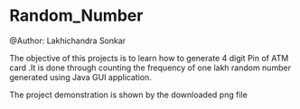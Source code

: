 # Random_Number

@Author: Lakhichandra Sonkar

The objective of this projects is to learn how to generate 4 digit Pin of ATM card .It is done through counting the frequency of one lakh random number generated using Java GUI application.

  The project demonstration is shown by the downloaded png file
